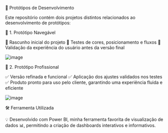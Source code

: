 🚀 Protótipos de Desenvolvimento

Este repositório contém dois projetos distintos relacionados ao desenvolvimento de protótipos:

📝 1. Protótipo Navegável

🔹 Rascunho inicial do projeto
🔹 Testes de cores, posicionamento e fluxos
🔹 Validação da experiência do usuário antes da versão final

![image](https://github.com/user-attachments/assets/ea2d10d8-9464-4759-9b63-0c79fdc6e867)


🎯 2. Protótipo Profissional

✅ Versão refinada e funcional
✅ Aplicação dos ajustes validados nos testes
✅ Produto pronto para uso pelo cliente, garantindo uma experiência fluida e eficiente

![image](https://github.com/user-attachments/assets/104bd90b-1c6b-4b18-8229-0156bca3d132)


🛠️ Ferramenta Utilizada

💡 Desenvolvido com Power BI, minha ferramenta favorita de visualização de dados 📊, permitindo a criação de dashboards interativos e informativos.
